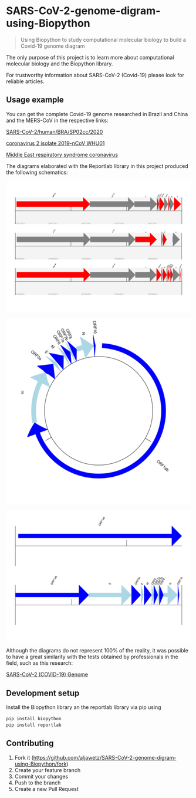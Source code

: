 # SARS-CoV-2-genome-digram-using-Biopython
> Using Biopython to study computational molecular biology to build a Covid-19 genome diagram

The only purpose of this project is to learn more about computational molecular biology and the Biopython library.

For trustworthy information about SARS-CoV-2 (Covid-19) please look for reliable articles.

## Usage example

You can get the complete Covid-19 genome researched in Brazil and China and the MERS-CoV in the respective links:

[SARS-CoV-2/human/BRA/SP02cc/2020](https://www.ncbi.nlm.nih.gov/nuccore/MT350282)

[coronavirus 2 isolate 2019-nCoV WHU01](https://www.ncbi.nlm.nih.gov/nuccore/MN988668)

[Middle East respiratory syndrome coronavirus](https://www.ncbi.nlm.nih.gov/nuccore/KJ477102)

The diagrams elaborated with the Reportlab library in this project produced the following schematics:

![](CDS%20Covid-19%20(BR)%20x%20Covid-19%20(WU)%20x%20MERS-CoV.jpg)

![](Covid-19%20-%20Genome%20Diagram%20(circular).jpg)

![](Covid-19%20-%20Genome%20Diagram%20(linear).jpg)


Although the diagrams do not represent 100% of the reality, it was possible to have a great similarity with the tests obtained by professionals in the field, such as this research:

[SARS-CoV-2 (COVID-19) Genome](https://www.snapgene.com/resources/coronavirus-resources/?resource=SARS-CoV-2_(COVID-19)_Genome)


## Development setup

Install the Biopython library an the reportlab library via pip using
```sh
pip install biopython
pip install reportlab
```

## Contributing

1. Fork it (<https://github.com/aljawetz/SARS-CoV-2-genome-digram-using-Biopython/fork>)
2. Create your feature branch
3. Commit your changes
4. Push to the branch
5. Create a new Pull Request
